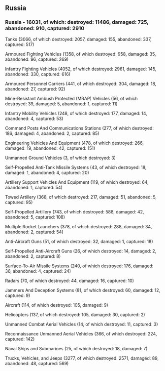 
 
 ## Russia
 
 ### Russia - 16031, of which: destroyed: 11486, damaged: 725, abandoned: 910, captured: 2910

 

 

 Tanks (3066, of which destroyed: 2057, damaged: 155, abandoned: 337, captured: 517)

 Armoured Fighting Vehicles (1358, of which destroyed: 958, damaged: 35, abandoned: 96, captured: 269)

 Infantry Fighting Vehicles (4052, of which destroyed: 2961, damaged: 145, abandoned: 330, captured: 616)

 Armoured Personnel Carriers (441, of which destroyed: 304, damaged: 18, abandoned: 27, captured: 92)

 Mine-Resistant Ambush Protected (MRAP) Vehicles (56, of which destroyed: 39, damaged: 5, abandoned: 1, captured: 11)

 Infantry Mobility Vehicles (248, of which destroyed: 177, damaged: 14, abandoned: 4, captured: 53)

 Command Posts And Communications Stations (277, of which destroyed: 186, damaged: 4, abandoned: 2, captured: 85)

 Engineering Vehicles And Equipment (478, of which destroyed: 266, damaged: 19, abandoned: 42, captured: 151)

 Unmanned Ground Vehicles (3, of which destroyed: 3)

 Self-Propelled Anti-Tank Missile Systems (43, of which destroyed: 18, damaged: 1, abandoned: 4, captured: 20)

 Artillery Support Vehicles And Equipment (119, of which destroyed: 64, abandoned: 1, captured: 54)

 Towed Artillery (368, of which destroyed: 217, damaged: 51, abandoned: 5, captured: 95)

 Self-Propelled Artillery (743, of which destroyed: 588, damaged: 42, abandoned: 5, captured: 108)

 Multiple Rocket Launchers (378, of which destroyed: 288, damaged: 34, abandoned: 2, captured: 54)

 Anti-Aircraft Guns (51, of which destroyed: 32, damaged: 1, captured: 18)

 Self-Propelled Anti-Aircraft Guns (26, of which destroyed: 14, damaged: 2, abandoned: 2, captured: 8)

 Surface-To-Air Missile Systems (240, of which destroyed: 176, damaged: 36, abandoned: 4, captured: 24)

 Radars (70, of which destroyed: 44, damaged: 16, captured: 10)

 Jammers And Deception Systems (81, of which destroyed: 60, damaged: 12, captured: 9)

 Aircraft (114, of which destroyed: 105, damaged: 9)

 Helicopters (137, of which destroyed: 105, damaged: 30, captured: 2)

 Unmanned Combat Aerial Vehicles (14, of which destroyed: 11, captured: 3)

 Reconnaissance Unmanned Aerial Vehicles (366, of which destroyed: 224, captured: 142)

 Naval Ships and Submarines (25, of which destroyed: 18, damaged: 7)

 Trucks, Vehicles, and Jeeps (3277, of which destroyed: 2571, damaged: 89, abandoned: 48, captured: 569)

